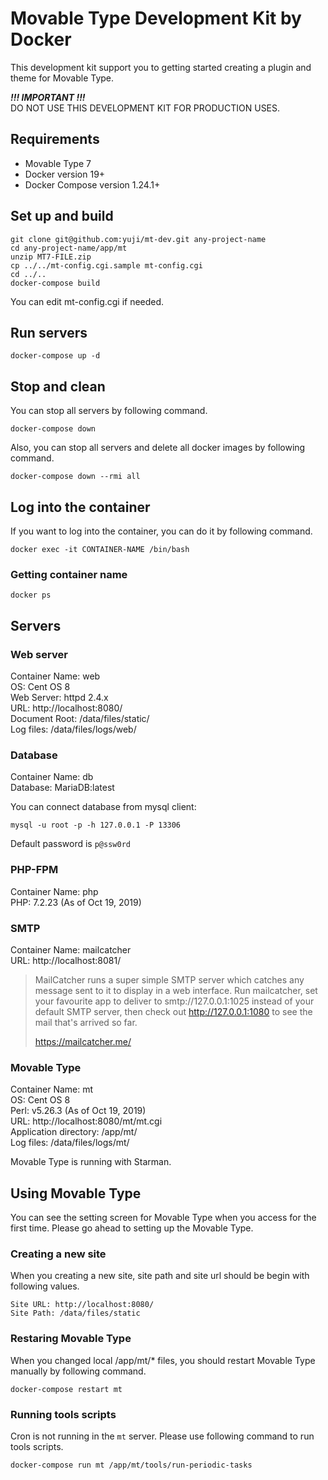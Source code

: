 # Movable Type Development Kit by Docker
This development kit support you to getting started creating a plugin and theme for  Movable Type.

***!!! IMPORTANT !!!***  
DO NOT USE THIS DEVELOPMENT KIT FOR PRODUCTION USES.


## Requirements
* Movable Type 7
* Docker version 19+
* Docker Compose version 1.24.1+

## Set up and build

```
git clone git@github.com:yuji/mt-dev.git any-project-name
cd any-project-name/app/mt
unzip MT7-FILE.zip
cp ../../mt-config.cgi.sample mt-config.cgi
cd ../..
docker-compose build
```

You can edit mt-config.cgi if needed.

## Run servers
```
docker-compose up -d
```

## Stop and clean
You can stop all servers by following command.

```
docker-compose down
```

Also, you can stop all servers and delete all docker images by following command.

```
docker-compose down --rmi all
```

## Log into the container
If you want to log into the container, you can do it by following command.

```
docker exec -it CONTAINER-NAME /bin/bash
```

### Getting container name

```
docker ps
```

## Servers

### Web server
Container Name: web  
OS: Cent OS 8  
Web Server: httpd 2.4.x  
URL: http://localhost:8080/  
Document Root: /data/files/static/  
Log files: /data/files/logs/web/

### Database
Container Name: db    
Database: MariaDB:latest

You can connect database from mysql client:

```
mysql -u root -p -h 127.0.0.1 -P 13306
```

Default password is `p@ssw0rd`

### PHP-FPM
Container Name: php  
PHP: 7.2.23 (As of Oct 19, 2019)

### SMTP
Container Name: mailcatcher  
URL: http://localhost:8081/

> MailCatcher runs a super simple SMTP server which catches any message sent to it to display in a web interface. Run mailcatcher, set your favourite app to deliver to smtp://127.0.0.1:1025 instead of your default SMTP server, then check out http://127.0.0.1:1080 to see the mail that's arrived so far.
>
> https://mailcatcher.me/

### Movable Type
Container Name: mt  
OS: Cent OS 8  
Perl: v5.26.3 (As of Oct 19, 2019)  
URL: http://localhost:8080/mt/mt.cgi  
Application directory: /app/mt/  
Log files: /data/files/logs/mt/

Movable Type is running with Starman.

## Using Movable Type
You can see the setting screen for Movable Type when you access for the first time. Please go ahead to setting up the Movable Type.

### Creating a new site
When you creating a new site, site path and site url should be begin with following values.

```
Site URL: http://localhost:8080/
Site Path: /data/files/static
```

### Restaring Movable Type
When you changed local /app/mt/* files, you should restart Movable Type manually by following command.

```
docker-compose restart mt
```

### Running tools scripts
Cron is not running in the `mt` server. Please use following command to run tools scripts.

```
docker-compose run mt /app/mt/tools/run-periodic-tasks
```

